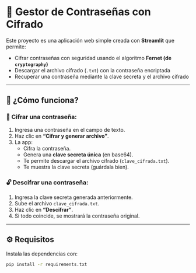 # 🔐 Gestor de Contraseñas con Cifrado

Este proyecto es una aplicación web simple creada con **Streamlit** que permite:

- Cifrar contraseñas con seguridad usando el algoritmo **Fernet (de `cryptography`)**
- Descargar el archivo cifrado (`.txt`) con la contraseña encriptada
- Recuperar una contraseña mediante la clave secreta y el archivo cifrado

---

## 🚀 ¿Cómo funciona?

### 🔏 Cifrar una contraseña:
1. Ingresa una contraseña en el campo de texto.
2. Haz clic en **“Cifrar y generar archivo”**.
3. La app:
   - Cifra la contraseña.
   - Genera una **clave secreta única** (en base64).
   - Te permite descargar el archivo cifrado (`clave_cifrada.txt`).
   - Te muestra la clave secreta (guárdala bien).

### 🔓 Descifrar una contraseña:
1. Ingresa la clave secreta generada anteriormente.
2. Sube el archivo `clave_cifrada.txt`.
3. Haz clic en **“Descifrar”**.
4. Si todo coincide, se mostrará la contraseña original.

---

## ⚙️ Requisitos

Instala las dependencias con:

```bash
pip install -r requirements.txt
